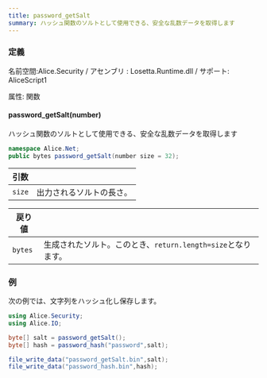 ```yaml
---
title: password_getSalt
summary: ハッシュ関数のソルトとして使用できる、安全な乱数データを取得します
---
```

### 定義
名前空間:Alice.Security / アセンブリ : Losetta.Runtime.dll / サポート: AliceScript1

属性: 関数

#### password_getSalt(number)

ハッシュ関数のソルトとして使用できる、安全な乱数データを取得します

```cs title="AliceScript"
namespace Alice.Net;
public bytes password_getSalt(number size = 32);
```

|引数| |
|-|-|
|`size`|出力されるソルトの長さ。|

|戻り値| |
|-|-|
|`bytes`|生成されたソルト。このとき、`return.length=size`となります。|

### 例
次の例では、文字列をハッシュ化し保存します。

```cs title="AliceScript"
using Alice.Security;
using Alice.IO;

byte[] salt = password_getSalt();
byte[] hash = password_hash("password",salt);

file_write_data("password_getSalt.bin",salt);
file_write_data("password_hash.bin",hash);
```
